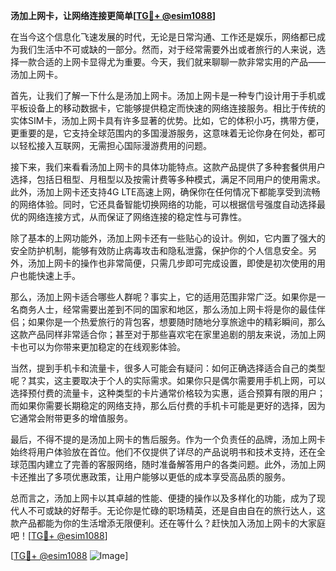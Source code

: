 **汤加上网卡，让网络连接更简单[[TG💪+ @esim1088](https://t.me/s/esim1088)]**

在当今这个信息化飞速发展的时代，无论是日常沟通、工作还是娱乐，网络都已成为我们生活中不可或缺的一部分。然而，对于经常需要外出或者旅行的人来说，选择一款合适的上网卡显得尤为重要。今天，我们就来聊聊一款非常实用的产品——汤加上网卡。

首先，让我们了解一下什么是汤加上网卡。汤加上网卡是一种专门设计用于手机或平板设备上的移动数据卡，它能够提供稳定而快速的网络连接服务。相比于传统的实体SIM卡，汤加上网卡具有许多显著的优势。比如，它的体积小巧，携带方便，更重要的是，它支持全球范围内的多国漫游服务，这意味着无论你身在何处，都可以轻松接入互联网，无需担心国际漫游费用的问题。

接下来，我们来看看汤加上网卡的具体功能特点。这款产品提供了多种套餐供用户选择，包括日租型、月租型以及按需计费等多种模式，满足不同用户的使用需求。此外，汤加上网卡还支持4G LTE高速上网，确保你在任何情况下都能享受到流畅的网络体验。同时，它还具备智能切换网络的功能，可以根据信号强度自动选择最优的网络连接方式，从而保证了网络连接的稳定性与可靠性。

除了基本的上网功能外，汤加上网卡还有一些贴心的设计。例如，它内置了强大的安全防护机制，能够有效防止病毒攻击和隐私泄露，保护你的个人信息安全。另外，汤加上网卡的操作也非常简便，只需几步即可完成设置，即使是初次使用的用户也能快速上手。

那么，汤加上网卡适合哪些人群呢？事实上，它的适用范围非常广泛。如果你是一名商务人士，经常需要出差到不同的国家和地区，那么汤加上网卡将是你的最佳伴侣；如果你是一个热爱旅行的背包客，想要随时随地分享旅途中的精彩瞬间，那么这款产品同样非常适合你；甚至对于那些喜欢宅在家里追剧的朋友来说，汤加上网卡也可以为你带来更加稳定的在线观影体验。

当然，提到手机卡和流量卡，很多人可能会有疑问：如何正确选择适合自己的类型呢？其实，这主要取决于个人的实际需求。如果你只是偶尔需要用手机上网，可以选择预付费的流量卡，这种类型的卡片通常价格较为实惠，适合预算有限的用户；而如果你需要长期稳定的网络支持，那么后付费的手机卡可能是更好的选择，因为它通常会附带更多的增值服务。

最后，不得不提的是汤加上网卡的售后服务。作为一个负责任的品牌，汤加上网卡始终将用户体验放在首位。他们不仅提供了详尽的产品说明书和技术支持，还在全球范围内建立了完善的客服网络，随时准备解答用户的各类问题。此外，汤加上网卡还推出了多项优惠政策，让用户能够以更低的成本享受高品质的服务。

总而言之，汤加上网卡以其卓越的性能、便捷的操作以及多样化的功能，成为了现代人不可或缺的好帮手。无论你是忙碌的职场精英，还是自由自在的旅行达人，这款产品都能为你的生活增添无限便利。还在等什么？赶快加入汤加上网卡的大家庭吧！[[TG💪+ @esim1088](https://t.me/s/esim1088)]

[[TG💪+ @esim1088](https://t.me/s/esim1088) ![Image](https://i.postimg.cc/4NQfJmqS/Snipaste-2025-05-13-00-14-12.png)]